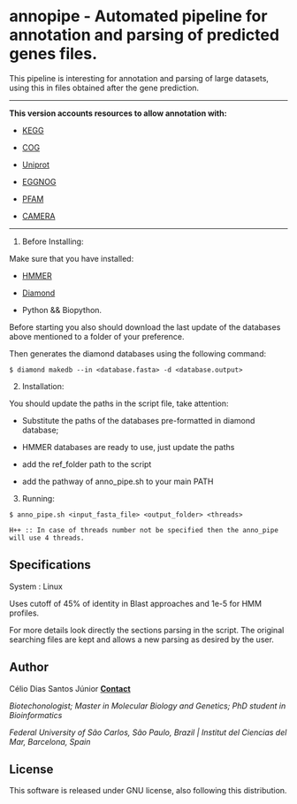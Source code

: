 # annopipe - Automated pipeline for annotation and parsing of predicted genes files.

This pipeline is interesting for annotation and parsing of large datasets, using this in files obtained after the gene prediction.

--------------------------------------------------------------------------

**This version accounts resources to allow annotation with:**

- [KEGG](http://kegg.jp/)

- [COG](https://www.ncbi.nlm.nih.gov/COG/)

- [Uniprot](http://www.uniprot.org/)

- [EGGNOG](http://eggnogdb.embl.de/#/app/home)

- [PFAM](http://pfam.xfam.org/)

- [CAMERA](http://camera.calit2.net/)

---------------------------------------------------------------------------

1. Before Installing:

Make sure that you have installed:

- [HMMER](http://hmmer.org/)

- [Diamond](https://github.com/bbuchfink/diamond)

- Python && Biopython.

Before starting you also should download the last update of the databases above mentioned to a folder of your preference.

Then generates the diamond databases using the following command:

```
$ diamond makedb --in <database.fasta> -d <database.output>
```

2. Installation:

You should update the paths in the script file, take attention:

- Substitute the paths of the databases pre-formatted in diamond database;

- HMMER databases are ready to use, just update the paths

- add the ref_folder path to the script

- add the pathway of anno_pipe.sh to your main PATH

3. Running:

```
$ anno_pipe.sh <input_fasta_file> <output_folder> <threads>
```

    H++ :: In case of threads number not be specified then the anno_pipe will use 4 threads.


## Specifications

System : Linux

Uses cutoff of 45% of identity in Blast approaches and 1e-5 for HMM profiles.

For more details look directly the sections parsing in the script. The original searching files are kept and allows a new parsing as desired by the user.

## Author

Célio Dias Santos Júnior       [**Contact**](celio.diasjunior@gmail.com)

*Biotechonologist; Master in Molecular Biology and Genetics; PhD student in Bioinformatics*

*Federal University of São Carlos, São Paulo, Brazil | Institut del Ciencias del Mar, Barcelona, Spain*

## License

This software is released under GNU license, also following this distribution. 

